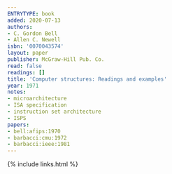 ```yaml
---
ENTRYTYPE: book
added: 2020-07-13
authors:
- C. Gordon Bell
- Allen C. Newell
isbn: '0070043574'
layout: paper
publisher: McGraw-Hill Pub. Co.
read: false
readings: []
title: 'Computer structures: Readings and examples'
year: 1971
notes:
- microarchitecture
- ISA specification
- instruction set architecture
- ISPS
papers:
- bell:afips:1970
- barbacci:cmu:1972
- barbacci:ieee:1981
---
```

{% include links.html %}
